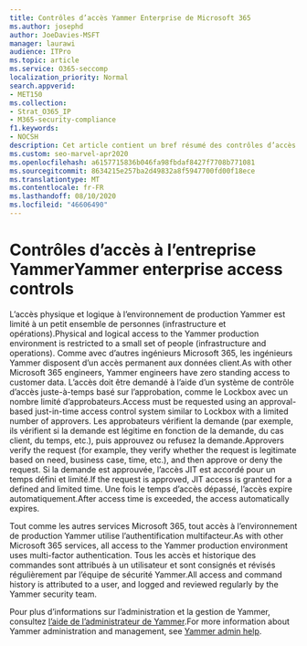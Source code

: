 ```yaml
---
title: Contrôles d’accès Yammer Enterprise de Microsoft 365
ms.author: josephd
author: JoeDavies-MSFT
manager: laurawi
audience: ITPro
ms.topic: article
ms.service: O365-seccomp
localization_priority: Normal
search.appverid:
- MET150
ms.collection:
- Strat_O365_IP
- M365-security-compliance
f1.keywords:
- NOCSH
description: Cet article contient un bref résumé des contrôles d’accès à l’entreprise Yammer dans l’environnement de production.
ms.custom: seo-marvel-apr2020
ms.openlocfilehash: a6157715836b046fa98fbdaf8427f7708b771081
ms.sourcegitcommit: 8634215e257ba2d49832a8f5947700fd00f18ece
ms.translationtype: MT
ms.contentlocale: fr-FR
ms.lasthandoff: 08/10/2020
ms.locfileid: "46606490"
---
```

# <a name="yammer-enterprise-access-controls"></a><span data-ttu-id="d0c12-103">Contrôles d’accès à l’entreprise Yammer</span><span class="sxs-lookup"><span data-stu-id="d0c12-103">Yammer enterprise access controls</span></span> 

<span data-ttu-id="d0c12-104">L’accès physique et logique à l’environnement de production Yammer est limité à un petit ensemble de personnes (infrastructure et opérations).</span><span class="sxs-lookup"><span data-stu-id="d0c12-104">Physical and logical access to the Yammer production environment is restricted to a small set of people (infrastructure and operations).</span></span> <span data-ttu-id="d0c12-105">Comme avec d’autres ingénieurs Microsoft 365, les ingénieurs Yammer disposent d’un accès permanent aux données client.</span><span class="sxs-lookup"><span data-stu-id="d0c12-105">As with other Microsoft 365 engineers, Yammer engineers have zero standing access to customer data.</span></span> <span data-ttu-id="d0c12-106">L’accès doit être demandé à l’aide d’un système de contrôle d’accès juste-à-temps basé sur l’approbation, comme le Lockbox avec un nombre limité d’approbateurs.</span><span class="sxs-lookup"><span data-stu-id="d0c12-106">Access must be requested using an approval-based just-in-time access control system similar to Lockbox with a limited number of approvers.</span></span> <span data-ttu-id="d0c12-107">Les approbateurs vérifient la demande (par exemple, ils vérifient si la demande est légitime en fonction de la demande, du cas client, du temps, etc.), puis approuvez ou refusez la demande.</span><span class="sxs-lookup"><span data-stu-id="d0c12-107">Approvers verify the request (for example, they verify whether the request is legitimate based on need, business case, time, etc.), and then approve or deny the request.</span></span> <span data-ttu-id="d0c12-108">Si la demande est approuvée, l’accès JIT est accordé pour un temps défini et limité.</span><span class="sxs-lookup"><span data-stu-id="d0c12-108">If the request is approved, JIT access is granted for a defined and limited time.</span></span> <span data-ttu-id="d0c12-109">Une fois le temps d’accès dépassé, l’accès expire automatiquement.</span><span class="sxs-lookup"><span data-stu-id="d0c12-109">After access time is exceeded, the access automatically expires.</span></span>

<span data-ttu-id="d0c12-110">Tout comme les autres services Microsoft 365, tout accès à l’environnement de production Yammer utilise l’authentification multifacteur.</span><span class="sxs-lookup"><span data-stu-id="d0c12-110">As with other Microsoft 365 services, all access to the Yammer production environment uses multi-factor authentication.</span></span> <span data-ttu-id="d0c12-111">Tous les accès et historique des commandes sont attribués à un utilisateur et sont consignés et révisés régulièrement par l’équipe de sécurité Yammer.</span><span class="sxs-lookup"><span data-stu-id="d0c12-111">All access and command history is attributed to a user, and logged and reviewed regularly by the Yammer security team.</span></span>

<span data-ttu-id="d0c12-112">Pour plus d’informations sur l’administration et la gestion de Yammer, consultez [l’aide de l’administrateur de Yammer](https://docs.microsoft.com/yammer/yammer-landing-page).</span><span class="sxs-lookup"><span data-stu-id="d0c12-112">For more information about Yammer administration and management, see [Yammer admin help](https://docs.microsoft.com/yammer/yammer-landing-page).</span></span>